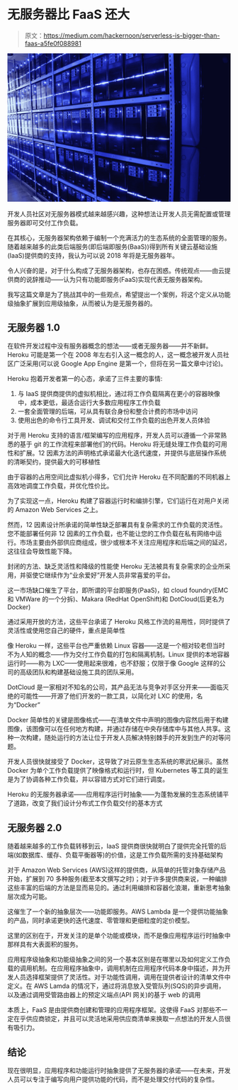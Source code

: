 # 无服务器比 FaaS 还大

> 原文：<https://medium.com/hackernoon/serverless-is-bigger-than-faas-a5fe0f088981>

![](img/4dc759dd20db02370e7fa8191444a836.png)

开发人员社区对无服务器模式越来越感兴趣，这种想法让开发人员无需配置或管理服务器即可交付工作负载。

在其核心，无服务器架构依赖于编制一个充满活力的生态系统的全面管理的服务。随着越来越多的此类后端服务(即后端即服务(BaaS))得到所有关键云基础设施(IaaS)提供商的支持，我认为可以说 2018 年将是无服务器年。

令人兴奋的是，对于什么构成了无服务器架构，也存在困惑。传统观点——由云提供商的说辞推动——认为只有功能即服务(FaaS)实现代表无服务器架构。

我写这篇文章是为了挑战其中的一些观点，希望提出一个案例，将这个定义从功能级抽象扩展到应用级抽象，从而被认为是无服务器的。

## 无服务器 1.0

在软件开发过程中没有服务器概念的想法——或者无服务器——并不新鲜。Heroku 可能是第一个在 2008 年左右引入这一概念的人，这一概念被开发人员社区广泛采用(可以说 Google App Engine 是第一个，但将在另一篇文章中讨论)。

Heroku 抱着开发者第一的心态，承诺了三件主要的事情:

1.  与 IaaS 提供商提供的虚拟机相比，通过将工作负载隔离在更小的容器映像中，成本更低，最适合运行大多数应用程序工作负载
2.  一套全面管理的后端，可从具有联合身份和整合计费的市场中访问
3.  使用出色的命令行工具开发、调试和交付工作负载的出色开发人员体验

对于用 Heroku 支持的语言/框架编写的应用程序，开发人员可以遵循一个非常熟悉的基于 git 的工作流程来部署他们的代码。Heroku 将无缝处理工作负载的可用性和扩展。12 因素方法的声明格式承诺最大化迭代速度，并提供与底层操作系统的清晰契约，提供最大的可移植性

由于容器的占用空间比虚拟机小得多，它们允许 Heroku 在不同配置的不同机器上高效地调度工作负载，并优化性价比。

为了实现这一点，Heroku 构建了容器运行时和编排引擎，它们运行在对用户关闭的 Amazon Web Services 之上。

然而，12 因素设计所承诺的简单性缺乏部署具有复杂需求的工作负载的灵活性。您不能部署任何非 12 因素的工作负载，也不能让您的工作负载在私有网络中运行。市场主要由外部供应商组成，很少或根本不关注应用程序和后端之间的延迟，这往往会导致性能下降。

封闭的方法、缺乏灵活性和降级的性能使 Heroku 无法被具有复杂需求的企业所采用，并驱使它继续作为“业余爱好”开发人员非常喜爱的平台。

这一市场缺口催生了平台，即所谓的平台即服务(PaaS)，如 cloud foundry(EMC 和 VMWare 的一个分拆)、Makara (RedHat OpenShift)和 DotCloud(后更名为 Docker)

通过采用开放的方法，这些平台承诺了 Heroku 风格工作流的易用性，同时提供了灵活性或使用您自己的硬件，重点是简单性

像 Heroku 一样，这些平台也严重依赖 Linux 容器——这是一个相对较老但当时不为人知的概念——作为交付工作负载的打包和隔离机制。Linux 提供的本地容器运行时——称为 LXC——使用起来很难，也不舒服；仅限于像 Google 这样的公司的高级团队和构建基础设施工具的团队采用。

DotCloud 是一家相对不知名的公司，其产品无法与竞争对手区分开来——面临灭绝的可能性——开源了他们开发的一款工具，以简化对 LXC 的使用，名为“Docker”

Docker 简单性的关键是图像格式——在清单文件中声明的图像内容然后用于构建图像，该图像可以在任何地方构建，并通过存储在中央存储库中与其他人共享。这种一次构建，随处运行的方法让位于开发人员解决特别棘手的开发到生产的对等问题。

开发人员很快就接受了 Docker，这导致了对云原生生态系统的寒武纪展示。虽然 Docker 为单个工作负载提供了映像格式和运行时，但 Kubernetes 等工具的诞生是为了协调各种工作负载，并以容错方式对它们进行调度。

Heroku 的无服务器承诺——应用程序运行时抽象——为蓬勃发展的生态系统铺平了道路，改变了我们设计分布式工作负载交付的基本方式

## 无服务器 2.0

随着越来越多的工作负载转移到云，IaaS 提供商很快就明白了提供完全托管的后端(如数据库、缓存、负载平衡器等)的价值，这是工作负载所需的支持基础架构

对于 Amazon Web Services (AWS)这样的提供商，从简单的托管对象存储产品开始，扩展到 70 多种服务(截至本文撰写之时)；对于许多提供商来说，一种编排这些丰富的后端的方法是显而易见的。通过利用编排和容器化浪潮，重新思考抽象层次成为可能。

这催生了一个新的抽象层次——功能即服务。AWS Lambda 是一个提供功能抽象的产品，同时承诺更快的迭代速度、零管理和更细粒度的定价模型。

这里的区别在于，开发关注的是单个功能或模块，而不是像应用程序运行时抽象中那样具有大表面积的服务。

应用程序级抽象和功能级抽象之间的另一个基本区别是在哪里以及如何定义工作负载的调用机制。在应用程序抽象中，调用机制在应用程序代码本身中描述，并为开发人员选择框架提供了灵活性。对于功能性调用，调用在提供者设计的清单文件中定义。在 AWS Lamda 的情况下，通过将消息放入受管队列(SQS)的异步调用，以及通过调用受管路由器上的预定义端点(API 网关)的基于 web 的调用

本质上，FaaS 是由提供商创建和管理的应用程序框架。这使得 FaaS 对那些不一定在乎供应商锁定，并且可以灵活地采用供应商清单来换取一点想法的开发人员很有吸引力。

## 结论

现在很明显，应用程序和功能运行时抽象提供了无服务器的承诺——在未来，开发人员可以专注于编写向用户提供功能的代码，而不是处理交付代码的复杂性。